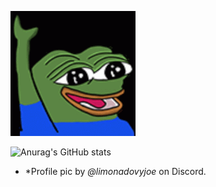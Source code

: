 ![Peepo Hey](peepoHey.gif)

![Anurag's GitHub stats](https://github-readme-stats.vercel.app/api?username=Sh4rk-Byte&showicons=true&theme=onedark)

* *Profile pic by *@limonadovyjoe* on Discord.
